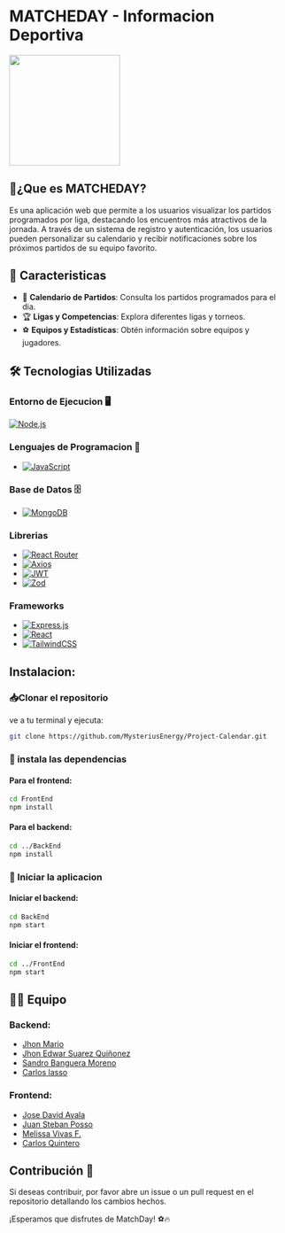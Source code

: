 # MATCHEDAY - Informacion Deportiva

<img height="200" src="https://i.postimg.cc/rphYhj7V/Matchaday.png" >

## 📌¿Que es MATCHEDAY?

Es una aplicación web que permite a los usuarios visualizar los partidos programados por liga, destacando los encuentros más atractivos de la jornada. A través de un sistema de registro y autenticación, los usuarios pueden personalizar su calendario y recibir notificaciones sobre los próximos partidos de su equipo favorito.

## 🚀 Caracteristicas

- 📅 **Calendario de Partidos**: Consulta los partidos programados para el dia.
- 🏆 **Ligas y Competencias**: Explora diferentes ligas y torneos.
- ⚽ **Equipos y Estadísticas**: Obtén información sobre equipos y jugadores.



## 🛠️ Tecnologias Utilizadas

### Entorno de Ejecucion 🖥️
[![Node.js](https://img.shields.io/badge/Node.js-6DA55F?logo=node.js&logoColor=white)](#)

### Lenguajes de Programacion 📜
- [![JavaScript](https://img.shields.io/badge/JavaScript-F7DF1E?logo=javascript&logoColor=000)](#)

### Base de Datos 🗄️
- [![MongoDB](https://img.shields.io/badge/MongoDB-%234ea94b.svg?logo=mongodb&logoColor=white)](#)

### Librerias  
- [![React Router](https://img.shields.io/badge/React_Router-CA4245?logo=react-router&logoColor=white)](#)
- [![Axios](https://img.shields.io/badge/Axios-5A29E6?logo=axios&logoColor=white)](#)
- [![JWT](https://img.shields.io/badge/JWT-000000?logo=json-web-tokens&logoColor=white)](#)
- [![Zod](https://img.shields.io/badge/Zod-6DA55F?logo=zod&logoColor=white)](#)

### Frameworks  
- [![Express.js](https://img.shields.io/badge/Express.js-000000?logo=express&logoColor=white)](#)
- [![React](https://img.shields.io/badge/React-%2320232a.svg?logo=react&logoColor=%2361DAFB)](#)
- [![TailwindCSS](https://img.shields.io/badge/Tailwind%20CSS-%2338B2AC.svg?logo=tailwind-css&logoColor=white)](#)

## Instalacion:

### 📥Clonar el repositorio
ve a tu terminal y ejecuta: 
```sh
git clone https://github.com/MysteriusEnergy/Project-Calendar.git
```

### 📌 instala las dependencias

#### Para el frontend:
```sh
cd FrontEnd
npm install
```

#### Para el backend:
```sh
cd ../BackEnd
npm install
```

### 🚀 Iniciar la aplicacion

#### Iniciar el backend:
```sh
cd BackEnd
npm start
```

#### Iniciar el frontend:
```sh
cd ../FrontEnd
npm start
```

## 🧑‍💻 Equipo

### Backend:
- [Jhon Mario](https://github.com/MysteriusEnergy)
- [Jhon Edwar Suarez Quiñonez](https://github.com/edwarSuarezQ)
- [Sandro Banguera Moreno](https://github.com/SandroBM)
- [Carlos lasso]()

### Frontend:
- [Jose David Ayala](https://github.com/1DavidX)
- [Juan Steban Posso](https://github.com/steban2030)
- [Melissa Vivas F.](https://github.com/MelissaVivasF)
- [Carlos Quintero](https://github.com/Carlitos-quintero)

## Contribución 🤝
Si deseas contribuir, por favor abre un issue o un pull request en el repositorio detallando los cambios hechos.

¡Esperamos que disfrutes de MatchDay! ⚽🔥
